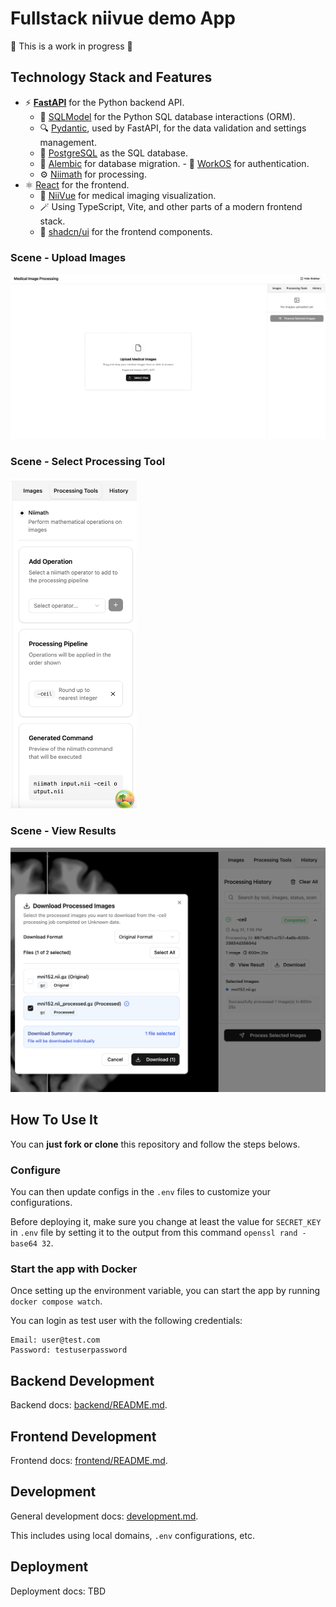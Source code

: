 # Fullstack niivue demo App

🚧 This is a work in progress 🚧


## Technology Stack and Features

- ⚡️ [**FastAPI**](https://fastapi.tiangolo.com) for the Python backend API.
    - 🧰 [SQLModel](https://sqlmodel.tiangolo.com) for the Python SQL database interactions (ORM).
    - 🔍 [Pydantic](https://docs.pydantic.dev), used by FastAPI, for the data validation and settings management.
    - 💾 [PostgreSQL](https://www.postgresql.org) as the SQL database.
    - 🔄 [Alembic](https://alembic.sqlalchemy.org/en/latest/) for database migration.
    - 🔑 [WorkOS](https://workos.com/) for authentication.
    - ⚙️ [Niimath](https://github.com/rordenlab/niimath) for processing.
- ⚛️ [React](https://react.dev) for the frontend.
    - 🩻 [NiiVue](https://niivue.com/) for medical imaging visualization.
    - 🪄 Using TypeScript, Vite, and other parts of a modern frontend stack.
    - 🎨 [shadcn/ui](https://ui.shadcn.com/) for the frontend components.

### Scene - Upload Images
![Upload images](img/scene-upload.png)

### Scene - Select Processing Tool
<!-- ![Processing tool](img/processing-tool.png) -->
<img src="img/processing-tool.png" style="width: 40%">

### Scene - View Results
![View result](img/view-result.png)

## How To Use It

You can **just fork or clone** this repository and follow the steps belows.

### Configure

You can then update configs in the `.env` files to customize your configurations.

Before deploying it, make sure you change at least the value for `SECRET_KEY` in `.env` file by setting it to the output from this command `openssl rand -base64 32`.

### Start the app with Docker

Once setting up the environment variable, you can start the app by running `docker compose watch`.

You can login as test user with the following credentials:
```
Email: user@test.com
Password: testuserpassword
```

## Backend Development

Backend docs: [backend/README.md](./backend/README.md).

## Frontend Development

Frontend docs: [frontend/README.md](./frontend/README.md).

## Development

General development docs: [development.md](./development.md).

This includes using local domains, `.env` configurations, etc.

## Deployment

Deployment docs: TBD

